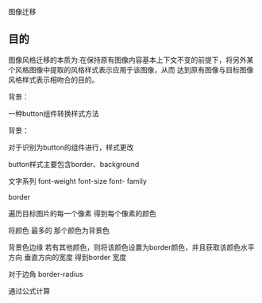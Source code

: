 图像迁移



## 目的

图像风格迁移的本质为:在保持原有图像内容基本上下文不变的前提下，将另外某个风格图像中提取的风格样式表示应用于该图像，从而 达到原有图像与目标图像风格样式表示相吻合的目的。





背景：

一种button组件转换样式方法

背景：



对于识别为button的组件进行，样式更改

button样式主要包含border、background 

文字系列 font-weight font-size font- family



border

遍历目标图片的每一个像素 得到每个像素的颜色 

将颜色 最多的 那个颜色为背景色 

背景色边缘 若有其他颜色，则将该颜色设置为border颜色，并且获取该颜色水平方向 垂直方向的宽度 得到border 宽度

对于边角 border-radius

通过公式计算




